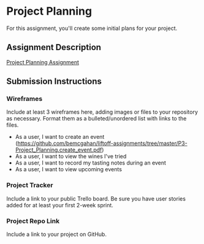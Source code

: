 # Project Planning
For this assignment, you'll create some initial plans for your project.

## Assignment Description
[Project Planning Assignment](https://education.launchcode.org/liftoff/modules/assignments/project-planning)

## Submission Instructions

### Wireframes

Include at least 3 wireframes here, adding images or files to your repository as necessary. Format them as a bulleted/unordered list with links to the files.

- As a user, I want to create an event (https://github.com/bemcgahan/liftoff-assignments/tree/master/P3-Project_Planning.create_event.pdf)
- As a user, I want to view the wines I've tried
- As a user, I want to record my tasting notes during an event
- As a user, I want to view upcoming events


### Project Tracker

Include a link to your public Trello board. Be sure you have user stories added for at least your first 2-week sprint.

### Project Repo Link

Include a link to your project on GitHub.
